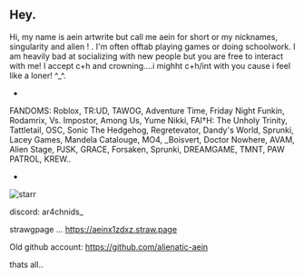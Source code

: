 ## Hey.
Hi, my name is aein artwrite but call me aein for short or my nicknames, singularity and alien ! . I'm often offtab playing games or doing schoolwork. I am heavily bad at socializing with new people but you are free to interact with me! I accept c+h and crowning....i mighht c+h/int with you cause i feel like a loner! ^_^.

-

FANDOMS: Roblox, TR:UD, TAWOG, Adventure Time, Friday Night Funkin, Rodamrix, Vs. Impostor, Among Us, Yume Nikki, FAI†H: The Unholy Trinity, Tattletail, OSC, Sonic The Hedgehog, Regretevator, Dandy's World, Sprunki, Lacey Games, Mandela Catalouge, MO4, _Boisvert, Doctor Nowhere, AVAM, Alien Stage, PJSK, GRACE, Forsaken, Sprunki, DREAMGAME, TMNT, PAW PATROL, KREW..

-

![starr](https://github.com/user-attachments/assets/1e08fc38-d06f-4d6c-aed2-ddcde4a5f022)

discord: ar4chnids_

strawgpage ... https://aeinx1zdxz.straw.page

Old github account: https://github.com/alienatic-aein

thats all..

